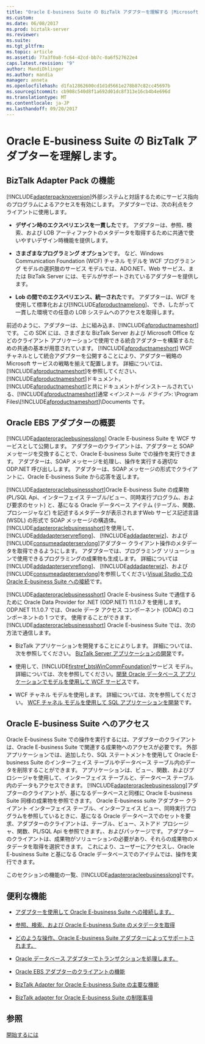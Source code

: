 ```yaml
---
title: "Oracle E-business Suite の BizTalk アダプターを理解する |Microsoft ドキュメント"
ms.custom: 
ms.date: 06/08/2017
ms.prod: biztalk-server
ms.reviewer: 
ms.suite: 
ms.tgt_pltfrm: 
ms.topic: article
ms.assetid: 77a3f0a8-fc64-42cd-bb7c-0a6f527622e4
caps.latest.revision: "9"
author: MandiOhlinger
ms.author: mandia
manager: anneta
ms.openlocfilehash: d1fa12862600cd1d1d5661e278b87c82cc45697b
ms.sourcegitcommit: cb908c540d8f1a692d01dc8f313e16cb4b4e696d
ms.translationtype: MT
ms.contentlocale: ja-JP
ms.lasthandoff: 09/20/2017
---
```

# <a name="understand-biztalk-adapter-for-oracle-e-business-suite"></a>Oracle E-business Suite の BizTalk アダプターを理解します。
## <a name="biztalk-adapter-pack-features"></a>BizTalk Adapter Pack の機能
[!INCLUDE[adapterpacknoversion](../../includes/adapterpacknoversion-md.md)]外部システムと対話するためにサービス指向のプログラムによるアクセスを有効にします。 アダプターでは、次の利点をクライアントに使用します。  
  
-   **デザイン時のエクスペリエンスを一貫した**です。 アダプターは、参照、検索、および LOB アーティファクトのメタデータを取得するために共通で使いやすいデザイン時機能を提供します。  
  
-   **さまざまなプログラミング オプション**です。 など、Windows Communication Foundation (WCF) チャネル モデルを WCF プログラミング モデルの選択肢のサービス モデルでは、ADO.NET、Web サービス、または BizTalk Server には、モデルがサポートされているアダプターを提供します。  
  
-   **Lob の間でのエクスペリエンス、統一された**です。 アダプターは、WCF を使用して標準化および[!INCLUDE[afproductnamelong](../../includes/afproductnamelong-md.md)]、でき、したがって一貫した環境での任意の LOB システムへのアクセスを取得します。  
  
 前述のように、アダプターは、上に組み込ま、[!INCLUDE[afproductnameshort](../../includes/afproductnameshort-md.md)]です。 この SDK には、さまざまな BizTalk Server および Microsoft Office などのクライアント アプリケーションで使用できる統合アダプターを構築するための共通の基本が用意されています。 [!INCLUDE[afproductnameshort](../../includes/afproductnameshort-md.md)] WCF チャネルとして統合アダプターを公開することにより、アダプター戦略の Microsoft サービスの戦略を揃えて配置します。 詳細については、[!INCLUDE[afproductnameshort](../../includes/afproductnameshort-md.md)]を参照してください、[!INCLUDE[afproductnameshort](../../includes/afproductnameshort-md.md)]ドキュメント。 [!INCLUDE[afproductnameshort](../../includes/afproductnameshort-md.md)]と共にドキュメントがインストールされている、[!INCLUDE[afproductnameshort](../../includes/afproductnameshort-md.md)]通常  \<*インストール ドライブ*>: \Program Files\\[!INCLUDE[afproductnameshort](../../includes/afproductnameshort-md.md)]\Documents です。  

## <a name="overview-of-the-oracle-ebs-adapter"></a>Oracle EBS アダプターの概要
[!INCLUDE[adapteroracleebusinesslong](../../includes/adapteroracleebusinesslong-md.md)] Oracle E-business Suite を WCF サービスとして公開します。 アダプターのクライアントは、アダプターと SOAP メッセージを交換することで、Oracle E-business Suite での操作を実行できます。 アダプターは、SOAP メッセージを処理し、操作を実行する適切な ODP.NET 呼び出しします。 アダプターは、SOAP メッセージの形式でクライアントに、Oracle E-business Suite から応答を返します。  
  
 [!INCLUDE[adapteroraclebusinessshort](../../includes/adapteroraclebusinessshort-md.md)]Oracle E-business Suite の成果物 (PL/SQL Api、インターフェイス テーブル/ビュー、同時実行プログラム、および要求のセット) と、基になる Oracle データベース アイテム (テーブル、関数、プロシージャなど) を記述するメタデータが表示されますWeb サービス記述言語 (WSDL) の形式で SOAP メッセージの構造体。 [!INCLUDE[adapteroraclebusinessshort](../../includes/adapteroraclebusinessshort-md.md)]を使用して、 [!INCLUDE[addadapterservreflong](../../includes/addadapterservreflong-md.md)]、 [!INCLUDE[addadapterwiz](../../includes/addadapterwiz-md.md)]、および[!INCLUDE[consumeadapterservlong](../../includes/consumeadapterservlong-md.md)]アダプター クライアント操作のメタデータを取得できるようにします。 アダプターでは、プログラミング ソリューションで使用できるプログラミングの成果物も生成します。 詳細については[!INCLUDE[addadapterservreflong](../../includes/addadapterservreflong-md.md)]、 [!INCLUDE[addadapterwiz](../../includes/addadapterwiz-md.md)]、および[!INCLUDE[consumeadapterservlong](../../includes/consumeadapterservlong-md.md)]を参照してください[Visual Studio での Oracle E-business Suite への接続](../../adapters-and-accelerators/adapter-oracle-ebs/connect-to-the-oracle-e-business-suite-in-visual-studio.md)です。  
  
 [!INCLUDE[adapteroraclebusinessshort](../../includes/adapteroraclebusinessshort-md.md)] Oracle E-business Suite で通信するために Oracle Data Provider for .NET (ODP.NET) 11.1.0.7 を使用します。 ODP.NET 11.1.0.7 では、Oracle データ アクセス コンポーネント (ODAC) のコンポーネントの 1 つです。 使用することができます、 [!INCLUDE[adapteroraclebusinessshort](../../includes/adapteroraclebusinessshort-md.md)] Oracle E-business Suite では、次の方法で通信します。  
  
-   BizTalk アプリケーションを開発することによりします。 詳細については、次を参照してください。 [BizTalk Server アプリケーションの開発](../../core/developing-biztalk-server-applications.md)です。  
  
-   使用して、[!INCLUDE[firstref_btsWinCommFoundation](../../includes/firstref-btswincommfoundation-md.md)]サービス モデル。 詳細については、次を参照してください。[開発 Oracle データベース アプリケーションでモデルを使用して WCF サービス](../../adapters-and-accelerators/adapter-oracle-database/develop-oracle-database-applications-using-the-wcf-service-model.md)です。  
  
-   WCF チャネル モデルを使用します。 詳細については、次を参照してください。 [WCF チャネル モデルを使用して SQL アプリケーションを開発](../../adapters-and-accelerators/adapter-sql/develop-sql-applications-using-the-wcf-channel-model.md)です。  

## <a name="access-to-oracle-e-business-suite"></a>Oracle E-business Suite へのアクセス
 Oracle E-business Suite での操作を実行するには、アダプターのクライアントは、Oracle E-business Suite で関連する成果物へのアクセスが必要です。 外部アプリケーションでは、追加したり、SQL ステートメントを使用して Oracle E-business Suite のインターフェイス テーブルやデータベース テーブル内のデータを削除することができます。 アプリケーションは、ビュー、関数、およびプロシージャを使用して、インターフェイス テーブルと、データベース テーブル内のデータもアクセスできます。 [!INCLUDE[adapteroracleebusinesslong](../../includes/adapteroracleebusinesslong-md.md)]アダプターのクライアントが、基になるデータベースと同様に Oracle E-business Suite 同様の成果物を参照できます。 Oracle E-business suite アダプター クライアント インターフェイス テーブル、インターフェイス ビュー、同時実行プログラムを参照しているときに、基になる Oracle データベースでのセットを要求、アダプターのクライアントは、テーブル、ビュー、ストアド プロシージャ、関数、PL/SQL Api を参照できます。、およびパッケージです。 アダプターのクライアントは、成果物がソリューションの必要があり、それらの成果物のメタデータを取得を選択できます。 これにより、ユーザーにアクセスし、Oracle E-business Suite と基になる Oracle データベースでのアイテムでは、操作を実行できます。  
  
 このセクションの機能の一覧、[!INCLUDE[adapteroracleebusinesslong](../../includes/adapteroracleebusinesslong-md.md)]です。  
  
## <a name="more-good-stuff"></a>便利な機能  
  
-    [アダプターを使用して Oracle E-business Suite への接続します。](../../adapters-and-accelerators/adapter-oracle-ebs/connect-to-oracle-e-business-suite-using-the-adapter.md)

- [参照、検索、および Oracle E-business Suite のメタデータを取得](../../adapters-and-accelerators/adapter-oracle-ebs/browse-search-and-get-oracle-e-business-suite-metadata.md)

- [どのような操作、Oracle E-business Suite アダプターによってサポートされます。](../../adapters-and-accelerators/adapter-oracle-ebs/what-operations-are-supported-by-the-oracle-e-business-suite-adapter.md)

- [Oracle データベース アダプターでトランザクションを処理します。](../../adapters-and-accelerators/adapter-oracle-database/handle-transactions-with-the-oracle-database-adapter.md) 

- [Oracle EBS アダプターのクライアントの機能](../../adapters-and-accelerators/adapter-oracle-ebs/features-for-oracle-ebs-adapter-clients.md) 

-   [BizTalk Adapter for Oracle E-business Suite の主要な機能](../../adapters-and-accelerators/adapter-oracle-ebs/key-features-in-biztalk-adapter-for-oracle-e-business-suite.md)  
  
-   [BizTalk adapter for Oracle E-business Suite の制限事項](../../adapters-and-accelerators/adapter-oracle-ebs/limitations-of-biztalk-adapter-for-oracle-e-business-suite.md)  
  
## <a name="see-also"></a>参照  
[開始するには](../../adapters-and-accelerators/adapter-oracle-ebs/get-started-with-the-biztalk-adapter-for-oracle-e-business-suite.md)